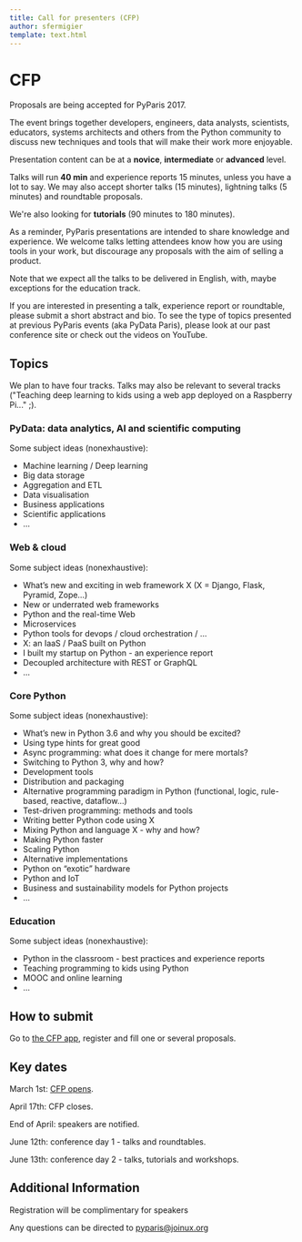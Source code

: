 ```yaml
---
title: Call for presenters (CFP)
author: sfermigier
template: text.html
---
```


<style>
blockquote p {
	font-style: italic;
	color: #555;
}
</style>


# CFP

Proposals are being accepted for PyParis 2017.

The event brings together developers, engineers, data analysts, scientists, educators, systems architects and others from the Python community to discuss new techniques and tools that will make their work more enjoyable.

Presentation content can be at a **novice**, **intermediate** or **advanced** level.

Talks will run **40 min** and experience reports 15 minutes, unless you have a lot to say. We may also accept shorter talks (15 minutes), lightning talks (5 minutes) and roundtable proposals.

We're also looking for **tutorials** (90 minutes to 180 minutes).

As a reminder, PyParis presentations are intended to share knowledge and experience. We welcome talks letting attendees know how you are using tools in your work, but discourage any proposals with the aim of selling a product.

Note that we expect all the talks to be delivered in English, with, maybe exceptions for the education track.

If you are interested in presenting a talk, experience report or roundtable, please submit a short abstract and bio. To see the type of topics presented at previous PyParis events (aka PyData Paris), please look at our past conference site or check out the videos on YouTube.


## Topics

We plan to have four tracks. Talks may also be relevant to several tracks ("Teaching deep learning to kids using a web app deployed on a Raspberry Pi..." ;).


### PyData: data analytics, AI and scientific computing

Some subject ideas (nonexhaustive):

* Machine learning / Deep learning
* Big data storage
* Aggregation and ETL
* Data visualisation
* Business applications
* Scientific applications
* …

### Web & cloud

Some subject ideas (nonexhaustive):

* What’s new and exciting in web framework X (X = Django, Flask, Pyramid, Zope…)
* New or underrated web frameworks
* Python and the real-time Web
* Microservices
* Python tools for devops / cloud orchestration / …
* X: an IaaS / PaaS built on Python
* I built my startup on Python - an experience report
* Decoupled architecture with REST or GraphQL
* …

### Core Python

Some subject ideas (nonexhaustive):

* What’s new in Python 3.6 and why you should  be excited?
* Using type hints for great good
* Async programming: what does it change for mere mortals?
* Switching to Python 3, why and how?
* Development tools
* Distribution and packaging
* Alternative programming paradigm in Python (functional, logic, rule-based, reactive, dataflow…)
* Test-driven programming: methods and tools
* Writing better Python code using X
* Mixing Python and language X - why and how?
* Making Python faster
* Scaling Python
* Alternative implementations
* Python on “exotic” hardware
* Python and IoT
* Business and sustainability models for Python projects
* …

### Education

Some subject ideas (nonexhaustive):

* Python in the classroom - best practices and experience reports
* Teaching programming to kids using Python
* MOOC and online learning
* …

## How to submit

Go to [the CFP app](https://www.papercall.io/pyparis2017), register and fill one or several proposals.


## Key dates

March 1st: [CFP opens](https://www.papercall.io/pyparis2017).

April 17th: CFP closes.

End of April: speakers are notified.

June 12th: conference day 1 - talks and roundtables.

June 13th: conference day 2 - talks, tutorials and workshops.


## Additional Information

Registration will be complimentary for speakers

Any questions can be directed to pyparis@joinux.org
